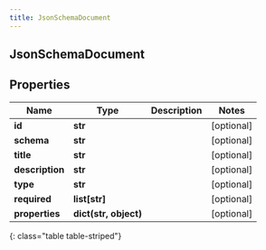 ```yaml
---
title: JsonSchemaDocument
---
```

## JsonSchemaDocument

## Properties

|Name | Type | Description | Notes|
|------------ | ------------- | ------------- | -------------|
| **id** | **str** |  | [optional] |
| **schema** | **str** |  | [optional] |
| **title** | **str** |  | [optional] |
| **description** | **str** |  | [optional] |
| **type** | **str** |  | [optional] |
| **required** | **list[str]** |  | [optional] |
| **properties** | **dict(str, object)** |  | [optional] |
{: class="table table-striped"}



